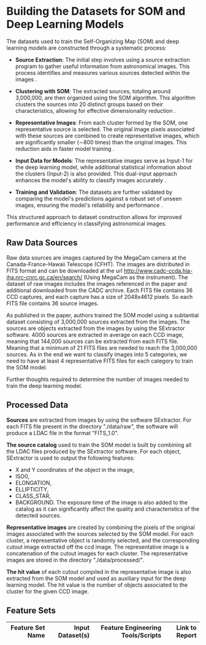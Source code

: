 # Building the Datasets for SOM and Deep Learning Models

The datasets used to train the Self-Organizing Map (SOM) and deep learning models are constructed through a systematic process:

- **Source Extraction**: The initial step involves using a source extraction program to gather useful information from astronomical images. This process identifies and measures various sources detected within the images .

- **Clustering with SOM**: The extracted sources, totaling around 3,000,000, are then organized using the SOM algorithm. This algorithm clusters the sources into 20 distinct groups based on their characteristics, allowing for effective dimensionality reduction  .

- **Representative Images**: From each cluster formed by the SOM, one representative source is selected. The original image pixels associated with these sources are combined to create representative images, which are significantly smaller (∼800 times) than the original images. This reduction aids in faster model training  .

- **Input Data for Models**: The representative images serve as Input-1 for the deep learning model, while additional statistical information about the clusters (Input-2) is also provided. This dual-input approach enhances the model's ability to classify images accurately .

- **Training and Validation**: The datasets are further validated by comparing the model's predictions against a robust set of unseen images, ensuring the model's reliability and performance .

This structured approach to dataset construction allows for improved performance and efficiency in classifying astronomical images.


## Raw Data Sources

Raw data sources are images captured by the MegaCam camera at the Canada-France-Hawaii Telescope (CFHT).
The images are distributed in FITS format and can be downloaded at the url http://www.cadc-ccda.hia-iha.nrc-cnrc.gc.ca/en/search/ (Using MegaCam as the instrument).
The dataset of raw images includes the images referenced in the paper and additional downloaded from the CADC archive.
Each FITS file contains 36 CCD captures, and each capture has a size of 2048x4612 pixels. So each FITS file contains 36 source images.

As published in the paper, authors trained the SOM model using a subtantial dataset consisting of 3,000,000 sources extracted from the images. 
The sources are objects extracted from the images by using the SExtractor software.
4000 sources are extracted in average on each CCD image, meaning that 144,000 sources can be extracted from each FITS file.
Meaning that a minimum of 21 FITS files are needed to reach the 3,000,000 sources. As in the end we want to classify images into 5 categories, we need to have at least 4 representative FITS files for each category to train the SOM model.

Further thoughts required to determine the number of images needed to train the deep learning model.

## Processed Data

**Sources** are extracted from images by using the software SExtractor.
For each FITS file present in the directory "./data/raw", the software will produce a LDAC file in the format "FITS_1.0".

**The source catalog** used to train the SOM model is built by combining all the LDAC files produced by the SExtractor software. For each object, SExtractor is used to output the following features:
- X and Y coordinates of the object in the image,
- ISO0,
- ELONGATION,
- ELLIPTICITY,
- CLASS_STAR,
- BACKGROUND.
The exposure time of the image is also added to the catalog as it can significantly affect the quality and characteristics of the detected sources.

**Representative images** are created by combining the pixels of the original images associated with the sources selected by the SOM model. For each cluster, a representative object is randomly selected, and the corresponding cutout image extracted off the ccd image. The representative image is a concatenation of the cutout images for each cluster. The representative images are stored in the directory "./data/processed/".

**The hit value** of each cutout compiled in the representative image is also extracted from the SOM model and used as auxiliary input for the deep learning model. The hit value is the number of objects associated to the cluster for the given CCD image.


## Feature Sets

| Feature Set Name | Input Dataset(s)   | Feature Engineering Tools/Scripts | Link to Report |
| ---:| ---: | ---: | ---: | 